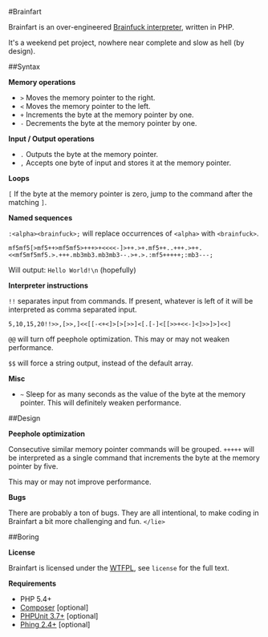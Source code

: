 #Brainfart

Brainfart is an over-engineered [Brainfuck interpreter](http://esolangs.org/wiki/Brainfuck), written in PHP.

It's a weekend pet project, nowhere near complete and slow as hell (by design). 

##Syntax

**Memory operations**

- `>` Moves the memory pointer to the right.
- `<` Moves the memory pointer to the left.
- `+` Increments the byte at the memory pointer by one.
- `-` Decrements the byte at the memory pointer by one.

**Input / Output operations**

- `.` Outputs the byte at the memory pointer.
- `,` Accepts one byte of input and stores it at the memory pointer.

**Loops**

`[` If the byte at the memory pointer is zero, jump to the command after the matching `]`.

**Named sequences**

`:<alpha><brainfuck>;` will replace occurrences of `<alpha>` with `<brainfuck>`. 

    mf5mf5[>mf5++>mf5mf5>+++>+<<<<-]>++.>+.mf5++..+++.>++.<<mf5mf5mf5.>.+++.mb3mb3.mb3mb3--.>+.>.:mf5+++++;:mb3---; 

Will output: `Hello World!\n` (hopefully)

**Interpreter instructions** 

`!!` separates input from commands. If present, whatever is left of it will be interpreted as comma separated input.

    5,10,15,20!!>>,[>>,]<<[[-<+<]>[>[>>]<[.[-]<[[>>+<<-]<]>>]>]<<]

`@@` will turn off peephole optimization. This may or may not weaken performance.

`$$` will force a string output, instead of the default array.

**Misc**

- `~` Sleep for as many seconds as the value of the byte at the memory pointer. This will definitely weaken performance.

##Design

**Peephole optimization** 

Consecutive similar memory pointer commands will be grouped. `+++++` will be interpreted as a single command that increments the byte at the memory pointer by five.    

This may or may not improve performance. 

**Bugs**

There are probably a ton of bugs. They are all intentional, to make coding in Brainfart a bit more challenging and fun. `</lie>`

##Boring

**License**

Brainfart is licensed under the [WTFPL](http://www.wtfpl.net/), see `license` for the full text.

**Requirements**

- PHP 5.4+
- [Composer](http://getcomposer.org/) [optional]
- [PHPUnit 3.7+](http://www.phpunit.de/manual/current/en/) [optional]
- [Phing 2.4+](http://www.phing.info/) [optional]

